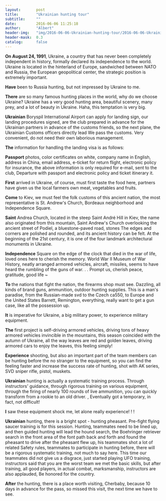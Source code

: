 ```yaml
---
layout:       post
title:        "Ukrainian hunting tour"
subtitle:     ""
date:         2016-06-06 11:25:18
author:       "Albert"
header-img:   "img/2016-06-06-Ukrainian-hunting-tour/2016-06-06-Ukrainian-hunting-tour-h.png"
header-mask:  0.3
catalog:      false
---
```


**On August 24, 1991**, Ukraine, a country that has never been completely independent in history, formally declared its independence to the world. Ukraine is located in the hinterland of Europe, sandwiched between NATO and Russia, the European geopolitical center, the strategic position is extremely important.

**Have** been to Russia hunting, but not impressed by Ukraine to me.

**There** are so many famous hunting places in the world, why do we choose Ukraine? Ukraine has a very good hunting area, beautiful scenery, many prey, and a lot of beauty in Ukraine. Haha, this temptation is very big.

**Ukrainian** Boryspil International Airport can apply for landing sign, our landing procedures signed, are the club prepared in advance for the Ukrainian partners in advance of the customs friends, so the next plane, the Ukrainian Customs officers directly lead We pass the customs. Very convenient, do not need their own laborious management.

**The** information for handling the landing visa is as follows:

**Passport** photos, color certificates on white, company name in English, address in China, email address, e-ticket for return flight, electronic policy for insurance, the above information is only required for e-mail, sent to the club, Departure with passport and electronic policy and ticket itinerary it.

**First** arrived in Ukraine, of course, must first taste the food here, partners have given us the local farmers own meat, vegetables and fruits.

**Come** to Kiev, we must feel the folk customs of this ancient nation, the most representative is St. Andrew's Church, Bordeaux neighborhood and Independence Square.

**Saint** Andrea Church, located in the steep Saint André Hill in Kiev, the name also originated from this mountain, Saint Andrew's Church overlooking the ancient street of Podiel, a bluestone-paved road, stones The edges and corners are polished and rounded, and its ancient history can be felt. At the beginning of the 21st century, it is one of the four landmark architectural monuments in Ukraine.

**Independence** Square on the edge of the clock that died in the war of life, loved ones here to cherish the memory.
World War II Museum of War History, neatly arranged armored vehicles, aircraft, missiles, seems to have heard the rumbling of the guns of war. . . Prompt us, cherish peace, gratitude, good life ~

**To** the nations that fight the nation, the firearms shop must see. Dazzling, all kinds of brand guns, ammunition, outdoor hunting supplies. This is a man's paradise, from the Russian-made svd to the Czech ca550, to Europe and the United States Barrett, Remington, everything, really want to get a gun case, like all the possession up.

**It** is imperative for Ukraine, a big military power, to experience military equipment.

**The** first project is self-driving armored vehicles, driving tons of heavy armored vehicles invincible in the mountains, this season coincided with the autumn of Ukraine, all the way leaves are red and golden leaves, driving armored cars to enjoy the leaves, this feeling simply!

**Experience** shooting, but also an important part of the team members can be hunting before the no stranger to the equipment, so you can find the feeling faster and increase the success rate of hunting, shot with AK series, SVD sniper rifle, pistol, muskets.

**Ukrainian** hunting is actually a systematic training process. Through instructors' guidance, through rigorous training on various equipment, through the firing of nearly 100 rounds of live ammunition, you can quickly transform from a rookie to an old driver. , Eventually got a temporary, in fact, not difficult!

**I** saw these equipment shock me, let alone really experience! ! !

**Ukrainian** hunting, there is a bright spot - hunting pheasant. Pre-fight flying saucer training is for this session. Hunting, teammates need to be lined up, and then guided hunting will lead the hound search, the Boehringer retriever search in the front area of the font path back and forth and found the pheasant to drive after the pheasant flew up, his teammates shot a lot of related Safety rules, teammates to participate in hunting before, there will be a rigorous systematic training, not much to say here. This time our teammates did not give us a disgrace, just started playing UFO training, instructors said that you are the worst team we met the basic skills, but after training, all good players, in actual combat, marksmanship, instructors are also applauded, Be honored for the country.

**After** the hunting, there is a place worth visiting, Cherbaby, because 10 days in advance for the pass, so missed this visit, the next time we have to see.